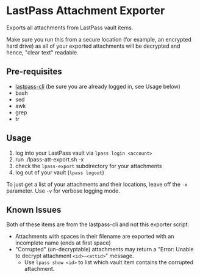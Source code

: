 # LastPass Attachment Exporter

Exports all attachments from LastPass vault items. 

Make sure you run this from a secure location (for example, an encrypted hard drive) as all of your exported attachments will be decrypted and hence, "clear text" readable.

## Pre-requisites

* [lastpass-cli](https://github.com/lastpass/lastpass-cli) (be sure you are already logged in, see Usage below)
* bash
* sed
* awk
* grep
* tr

## Usage

1) log into your LastPass vault via `lpass login <account>`
2) run ./lpass-att-export.sh -x
3) check the `lpass-export` subdirectory for your attachments
4) log out of your vault (`lpass logout`)

To just get a list of your attachments and their locations, leave off the `-x` parameter. Use `-v` for verbose logging mode.

## Known Issues

Both of these items are from the lastpass-cli and not this exporter script:

* Attachments with spaces in their filename are exported with an incomplete name (ends at first space)
* "Corrupted" (un-decryptable) attachments may return a "Error: Unable to decrypt attachment `<id>-<attid>`" message.
  * Use `lpass show <id>` to list which vault item contains the corrupted attachment. 
